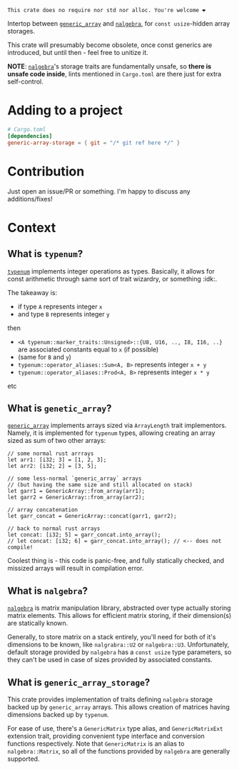 ```ignore
This crate does no require nor std nor alloc. You're welcome ❤️
```

Intertop between [`generic_array`] and [`nalgebra`], for `const usize`-hidden array storages.

This crate will presumably become obsolete, once const generics are introduced, but until then - feel free to unitize it.

**NOTE**: [`nalgebra`]'s storage traits are fundamentally unsafe, so **there is unsafe code inside**, lints mentioned in `Cargo.toml` are there just for extra self-control.

# Adding to a project

```toml
# Cargo.toml
[dependencies]
generic-array-storage = { git = "/* git ref here */" }
```

# Contribution

Just open an issue/PR or something. I'm happy to discuss any additions/fixes!

# Context

## What is `typenum`?

[`typenum`] implements integer operations as types. Basically, it allows for const arithmetic through same sort of trait wizardry, or something :idk:.

The takeaway is:

- if type `A` represents integer `x`
- and type `B` represents integer `y`

then

- `<A typenum::marker_traits::Unsigned>::{U8, U16, .., I8, I16, ..}` are associated constants equal to `x` (if possible)
- (same for `B` and `y`)
- `typenum::operator_aliases::Sum<A, B>` represents integer `x + y`
- `typenum::operator_aliases::Prod<A, B>` represents integer `x * y`

etc

## What is `genetic_array`?

[`generic_array`] implements arrays sized via `ArrayLength` trait implementors. Namely, it is implemented for `typenum` types, allowing creating an array sized as sum of two other arrays:

```rust,ignore
// some normal rust arrrays
let arr1: [i32; 3] = [1, 2, 3];
let arr2: [i32; 2] = [3, 5];

// some less-normal `generic_array` arrays
// (but having the same size and still allocated on stack)
let garr1 = GenericArray::from_array(arr1);
let garr2 = GenericArray::from_array(arr2);

// array concatenation
let garr_concat = GenericArray::concat(garr1, garr2);

// back to normal rust arrays
let concat: [i32; 5] = garr_concat.into_array();
// let concat: [i32; 6] = garr_concat.into_array(); // <-- does not compile!
```

Coolest thing is - this code is panic-free, and fully statically checked, and missized arrays will result in compilation error.

## What is `nalgebra`?

[`nalgebra`] is matrix manipulation library, abstracted over type actually storing matrix elements. This allows for efficient matrix storing, if their dimension(s) are statically known.

Generally, to store matrix on a stack entirely, you'll need for both of it's dimensions to be known, like `nalgrabra::U2` or `nalgebra::U3`. Unfortunately, default storage provided by `nalgebra` has a `const usize` type parameters, so they can't be used in case of sizes provided by associated constants.

## What is `generic_array_storage`?

This crate provides implementation of traits defining `nalgebra` storage backed up by `generic_array` arrays. This allows creation of matrices having dimensions backed up by `typenum`.

For ease of use, there's a `GenericMatrix` type alias, and `GenericMatrixExt` extension trait, providing convenient type interface and conversion functions respectively. Note that `GenericMatrix` is an alias to `nalgebra::Matrix`, so all of the functions provided by `nalgebra` are generally supported.

[`nalgebra`]: https://docs.rs/nalgebra/latest/nalgebra
[`generic_array`]: https://docs.rs/generic-array/latest/generic_array
[`typenum`]: https://docs.rs/typenum/latest/typenum
